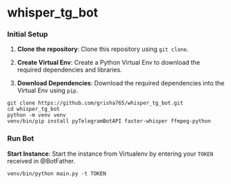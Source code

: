# whisper_tg_bot

### Initial Setup

1. **Clone the repository**: Clone this repository using `git clone`.

2. **Create Virtual Env**: Create a Python Virtual Env to download the required dependencies and libraries.

3. **Download Dependencies**: Download the required dependencies into the Virtual Env using `pip`.

```shell
git clone https://github.com/grisha765/whisper_tg_bot.git
cd whisper_tg_bot
python -m venv venv
venv/bin/pip install pyTelegramBotAPI faster-whisper ffmpeg-python
```

### Run Bot

**Start Instance**: Start the instance from Virtualenv by entering your `TOKEN` received in @BotFather.

```shell
venv/bin/python main.py -t TOKEN
```
